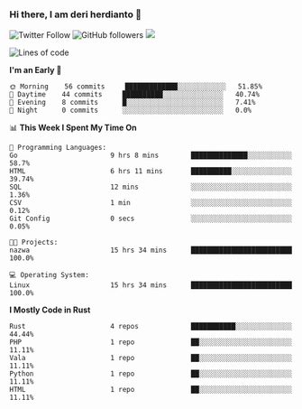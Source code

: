 ### Hi there, I am deri herdianto 👋
![Twitter Follow](https://img.shields.io/twitter/follow/deikatsuo?label=Follow)
![GitHub followers](https://img.shields.io/github/followers/deikatsuo?label=Follow&style=social)
![](https://visitor-badge.glitch.me/badge?page_id=deikatsuo.deikatsuo)

<!--
**deikatsuo/deikatsuo** is a ✨ _special_ ✨ repository because its `README.md` (this file) appears on your GitHub profile.

Here are some ideas to get you started:

- 🔭 I’m currently working on ...
- 🌱 I’m currently learning ...
- 👯 I’m looking to collaborate on ...
- 🤔 I’m looking for help with ...
- 💬 Ask me about ...
- 📫 How to reach me: ...
- 😄 Pronouns: ...
- ⚡ Fun fact: ...
-->

<!--START_SECTION:waka-->
![Lines of code](https://img.shields.io/badge/From%20Hello%20World%20I%27ve%20Written-187471%20lines%20of%20code-blue)

**I'm an Early 🐤** 

```text
🌞 Morning    56 commits     █████████████░░░░░░░░░░░░   51.85% 
🌆 Daytime    44 commits     ██████████░░░░░░░░░░░░░░░   40.74% 
🌃 Evening    8 commits      █░░░░░░░░░░░░░░░░░░░░░░░░   7.41% 
🌙 Night      0 commits      ░░░░░░░░░░░░░░░░░░░░░░░░░   0.0%

```


📊 **This Week I Spent My Time On** 

```text
💬 Programming Languages: 
Go                       9 hrs 8 mins        ██████████████░░░░░░░░░░░   58.7% 
HTML                     6 hrs 11 mins       ██████████░░░░░░░░░░░░░░░   39.74% 
SQL                      12 mins             ░░░░░░░░░░░░░░░░░░░░░░░░░   1.36% 
CSV                      1 min               ░░░░░░░░░░░░░░░░░░░░░░░░░   0.12% 
Git Config               0 secs              ░░░░░░░░░░░░░░░░░░░░░░░░░   0.05%

🐱‍💻 Projects: 
nazwa                    15 hrs 34 mins      █████████████████████████   100.0%

💻 Operating System: 
Linux                    15 hrs 34 mins      █████████████████████████   100.0%

```

**I Mostly Code in Rust** 

```text
Rust                     4 repos             ███████████░░░░░░░░░░░░░░   44.44% 
PHP                      1 repo              ██░░░░░░░░░░░░░░░░░░░░░░░   11.11% 
Vala                     1 repo              ██░░░░░░░░░░░░░░░░░░░░░░░   11.11% 
Python                   1 repo              ██░░░░░░░░░░░░░░░░░░░░░░░   11.11% 
HTML                     1 repo              ██░░░░░░░░░░░░░░░░░░░░░░░   11.11%

```



<!--END_SECTION:waka-->

